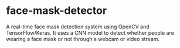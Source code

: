 # face-mask-detector
A real-time face mask detection system using OpenCV and TensorFlow/Keras. It uses a CNN model to detect whether people are wearing a face mask or not through a webcam or video stream.
